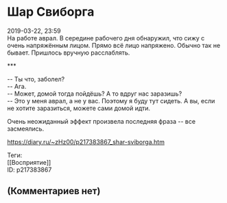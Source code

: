 Шар Свиборга
============

  
2019-03-22, 23:59  
 На работе аврал. В середине рабочего дня обнаружил, что сижу с очень напряжённым лицом. Прямо всё лицо напряжено. Обычно так не бывает. Пришлось вручную расслаблять.   
   
 \*\*\*   
   
 -- Ты что, заболел?   
 -- Ага.   
 -- Может, домой тогда пойдёшь? А то вдруг нас заразишь?   
 -- Это у меня аврал, а не у вас. Поэтому я буду тут сидеть. А вы, если не хотите заразиться, можете сами домой идти.   
   
 Очень неожиданный эффект произвела последняя фраза -- все засмеялись.   
  
<https://diary.ru/~zHz00/p217383867_shar-sviborga.htm>  
  
Теги:  
[[Восприятие]]  
ID: p217383867  


(Комментариев нет)
------------------